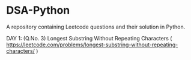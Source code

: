 # DSA-Python
A repository containing Leetcode questions and their solution in Python.

DAY 1: (Q.No. 3) Longest Substring Without Repeating Characters ( https://leetcode.com/problems/longest-substring-without-repeating-characters/ )
